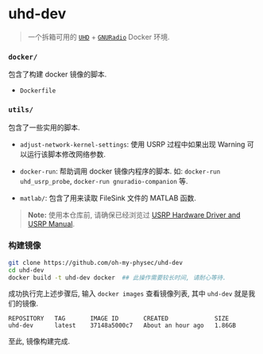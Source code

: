 # uhd-dev

> 一个拆箱可用的 [`UHD`](https://github.com/EttusResearch/uhd) + [`GNURadio`](https://www.gnuradio.org/) Docker 环境.

### `docker/`

包含了构建 docker 镜像的脚本.

- `Dockerfile`

### `utils/`

包含了一些实用的脚本.

- `adjust-network-kernel-settings`: 使用 USRP 过程中如果出现 Warning 可以运行该脚本修改网络参数.

- `docker-run`: 帮助调用 docker 镜像内程序的脚本. 如: `docker-run uhd_usrp_probe`, `docker-run gnuradio-companion` 等.

- `matlab/`: 包含了用来读取 FileSink 文件的 MATLAB 函数.

> __Note:__ 使用本仓库前, 请确保已经浏览过 [USRP Hardware Driver and USRP Manual](https://files.ettus.com/manual/page_usrp2.html).

### 构建镜像

```bash
git clone https://github.com/oh-my-physec/uhd-dev
cd uhd-dev
docker build -t uhd-dev docker  ## 此操作需要较长时间, 请耐心等待.
```

成功执行完上述步骤后, 输入 `docker images` 查看镜像列表, 其中 `uhd-dev` 就是我们的镜像.

```                 
REPOSITORY   TAG       IMAGE ID       CREATED             SIZE
uhd-dev      latest    37148a5000c7   About an hour ago   1.86GB
```

至此, 镜像构建完成.
